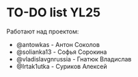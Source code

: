 # TO-DO list YL25

Работают над проектом:
- @antowkas - Антон Соколов
- @solianka13 - Софья Сорокина
- @vladislavgnrussia - Гнатюк Владислав
- @Irtak1utka - Суриков Алексей
